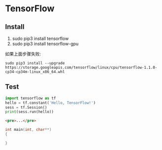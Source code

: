 TensorFlow
==========

Install
-------

1. sudo pip3 install tensorflow
2. sudo pip3 install tensorflow-gpu

如果上面步骤失败:

` sudo pip3 install --upgrade https://storage.googleapis.com/tensorflow/linux/cpu/tensorflow-1.1.0-cp34-cp34m-linux_x86_64.whl `

Test
----

```python
import tensorflow as tf
hello = tf.constant('Hello, TensorFlow!')
sess = tf.Session()
print(sess.run(hello))
```

```html
<pre>...</pre>
```

```cpp
int main(int, char**)
{

}
```
